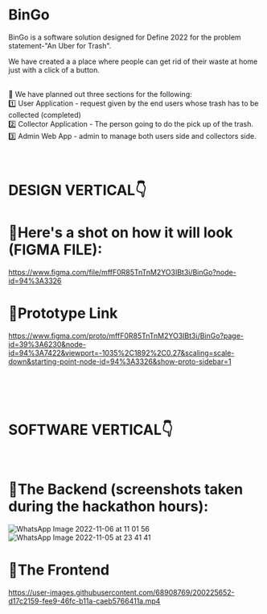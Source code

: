 
# BinGo
BinGo is a software solution designed for Define 2022 for the problem statement-"An Uber for Trash".

We have created a a place where people can get rid of their waste at home just with a click of a button. <br><br>

📌 We have planned out three sections for the following:<br>
1️⃣ User Application - request given by the end users whose trash has to be collected (completed)<br>
2️⃣ Collector Application - The person going to do the pick up of the trash. <br>
3️⃣ Admin Web App - admin to manage both users side and collectors side. <br>
<br><br>


# DESIGN VERTICAL👇<br>

# 📌Here's a shot on how it will look (FIGMA FILE):
https://www.figma.com/file/mffF0R85TnTnM2YO3IBt3i/BinGo?node-id=94%3A3326

# 📌Prototype Link
https://www.figma.com/proto/mffF0R85TnTnM2YO3IBt3i/BinGo?page-id=39%3A6230&node-id=94%3A7422&viewport=-1035%2C1892%2C0.27&scaling=scale-down&starting-point-node-id=94%3A3326&show-proto-sidebar=1 


# <br><br>SOFTWARE VERTICAL👇

# <br>📌The Backend (screenshots taken during the hackathon hours):
![WhatsApp Image 2022-11-06 at 11 01 56](https://user-images.githubusercontent.com/68908769/200222403-2d03fa34-598d-4cfe-baa0-fce5aaad14fc.jpg)
![WhatsApp Image 2022-11-05 at 23 41 41](https://user-images.githubusercontent.com/68908769/200222408-11304c36-b1f7-4960-9695-d93714a8c406.jpg)

# 📌The Frontend
https://user-images.githubusercontent.com/68908769/200225652-d17c2159-fee9-46fc-b11a-caeb5766411a.mp4



